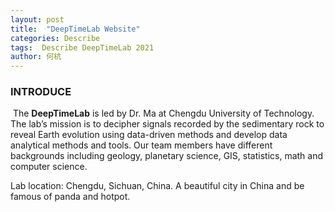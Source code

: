 ```yaml
---
layout: post
title:  "DeepTimeLab Website"
categories: Describe
tags:  Describe DeepTimeLab 2021
author: 何杭
---
```




###            INTRODUCE

​		The **DeepTimeLab** is led by Dr. Ma at Chengdu University of Technology. The lab’s mission is to decipher signals recorded by the sedimentary rock to reveal Earth evolution using data-driven methods and develop data analytical methods and tools. Our team members have different backgrounds including geology, planetary science, GIS, statistics, math and computer science. 

Lab location: Chengdu, Sichuan, China. A beautiful city in China and be famous of panda and hotpot.

